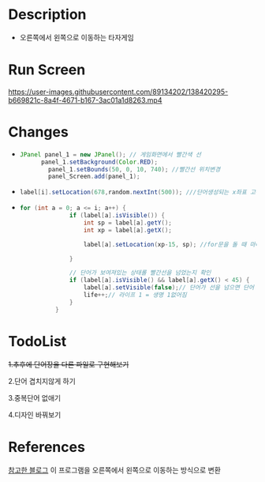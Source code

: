 # Description
+ 오른쪽에서 왼쪽으로 이동하는 타자게임
# Run Screen

https://user-images.githubusercontent.com/89134202/138420295-b669821c-8a4f-4671-b167-3ac01a1d8263.mp4

# Changes
+ ```java
  JPanel panel_1 = new JPanel(); // 게임화면에서 빨간색 선
	  	panel_1.setBackground(Color.RED);
		  panel_1.setBounds(50, 0, 10, 740); //빨간선 위치변경
		  panel_Screen.add(panel_1);
  ```
+ ```java
  label[i].setLocation(678,random.nextInt(500)); ///단어생성되는 x좌표 고정  랜덤으로 y좌표 값 결정
  ```
+ ```java
  for (int a = 0; a <= i; a++) {
				if (label[a].isVisible()) {
					int sp = label[a].getY();
					int xp = label[a].getX();

					label[a].setLocation(xp-15, sp); //for문을 돌 때 마다 x좌표의 값이 줄어듦

				}

				// 단어가 보여져있는 상태롤 빨간선을 넘었는지 확인
				if (label[a].isVisible() && label[a].getX() < 45) {
					label[a].setVisible(false);// 단어가 선을 넘으면 단어 사라짐 
					life++;// 라이프 1 = 생명 1없어짐
				}
			}
   ```
# TodoList
  ~~1.추후에 단어장을 다른 파일로 구현해보기~~

  2.단어 겹치지않게 하기 

  3.중복단어 없애기

  4.디자인 바꿔보기
# References
[참고한 블로그](https://m.blog.naver.com/huijins3l/220754490758) 이 프로그램을 오른쪽에서 왼쪽으로 이동하는 방식으로 변환
